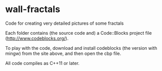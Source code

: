 # wall-fractals
Code for creating very detailed pictures of some fractals

Each folder contains (the source code and) a Code::Blocks project file (http://www.codeblocks.org/).

To play with the code, download and install codeblocks (the version with mingw) from the site above, and then open the cbp file.

All code compiles as C++11 or later.
